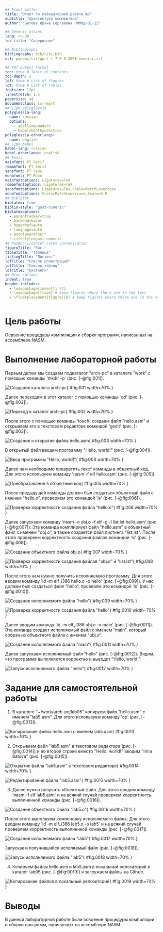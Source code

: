 ```yaml
---
## Front matter
title: "Отчёт по лабораторной работе №5"
subtitle: "Архитектура компьютера"
author: "Батова Ирина Сергеевна НММбд-01-22"

## Generic otions
lang: ru-RU
toc-title: "Содержание"

## Bibliography
bibliography: bib/cite.bib
csl: pandoc/csl/gost-r-7-0-5-2008-numeric.csl

## Pdf output format
toc: true # Table of contents
toc-depth: 2
lof: true # List of figures
lot: true # List of tables
fontsize: 12pt
linestretch: 1.5
papersize: a4
documentclass: scrreprt
## I18n polyglossia
polyglossia-lang:
  name: russian
  options:
	- spelling=modern
	- babelshorthands=true
polyglossia-otherlangs:
  name: english
## I18n babel
babel-lang: russian
babel-otherlangs: english
## Fonts
mainfont: PT Serif
romanfont: PT Serif
sansfont: PT Sans
monofont: PT Mono
mainfontoptions: Ligatures=TeX
romanfontoptions: Ligatures=TeX
sansfontoptions: Ligatures=TeX,Scale=MatchLowercase
monofontoptions: Scale=MatchLowercase,Scale=0.9
## Biblatex
biblatex: true
biblio-style: "gost-numeric"
biblatexoptions:
  - parentracker=true
  - backend=biber
  - hyperref=auto
  - language=auto
  - autolang=other*
  - citestyle=gost-numeric
## Pandoc-crossref LaTeX customization
figureTitle: "Рис."
tableTitle: "Таблица"
listingTitle: "Листинг"
lofTitle: "Список иллюстраций"
lotTitle: "Список таблиц"
lolTitle: "Листинги"
## Misc options
indent: true
header-includes:
  - \usepackage{indentfirst}
  - \usepackage{float} # keep figures where there are in the text
  - \floatplacement{figure}{H} # keep figures where there are in the text
---
```


# Цель работы

Освоение процедуры компиляции и сборки программ, написанных на ассемблере NASM.

# Выполнение лабораторной работы

Первым делом мы создаем подкаталог "arch-pc" в каталоге "work" с помощью команды 'mkdir -p' (рис. [-@fig:001]).

![Создание каталога arch-pc](image/рисунок1.png){ #fig:001 width=70% }

Далее переходим в этот каталог с помощью команды 'cd' (рис. [-@fig:002]).

![Переход в каталог arch-pc](image/рисунок2.png){ #fig:002 width=70% }

После этого с помощью команды 'touch' создаем файл "hello.asm" и открываем его в текстовом редакторе командой 'gedit' (рис. [-@fig:003]).

![Создание и открытие файла hello.asm](image/рисунок3.png){ #fig:003 width=70% }

В открытый файл вводим программу "Hello, world!" (рис. [-@fig:004]).

![Ввод программы "Hello, world!"](image/рисунок4.png){ #fig:004 width=70% }

Далее нам необходимо превратить текст команды в объектный код. Для этого используем команду 'nasm -f elf hello.asm' (рис. [-@fig:005]).

![Преобразование в объектный код](image/рисунок5.png){ #fig:005 width=70% }

После предыдущей команды должен был создаться объектный файл с именем "hello.o", проверяем это командой 'ls' (рис. [-@fig:006]).

![Проверка корректности создания файла "hello.o"](image/рисунок6.png){ #fig:006 width=70% }

Далее запускаем команду 'nasm -o obj.o -f elf -g -l list.lst hello.asm' (рис. [-@fig:007]). Эта команда комплириует файл "hello.asm" в объектный файл с именем "obj.o", а также создается файл листинга "list.lst". После этого проверяем корректность создания файлов командой 'ls' (рис. [-@fig:008]).

![Создание объектного файла obj.o](image/рисунок7.png){ #fig:007 width=70% }

![Проверка корректности создания файлов "obj.o" и "list.lst"](image/рисунок8.png){ #fig:008 width=70% }

После этого нам нужно получить исполняемую программу. Для этого вводим команду 'ld -m elf_i386 hello.o -o hello' (рис. [-@fig:009]). У нас должен был создаться файл "hello", проверям это командой 'ls' (рис. [-@fig:0010]).

![Создание исполняемого файла "hello"](image/рисунок9.png){ #fig:009 width=70% }

![Проверка корректности создания файла "hello"](image/рисунок10.png){ #fig:0010 width=70% }

Далее вводим команду 'ld -m elf_i386 obj.o -o main' (рис. [-@fig:0011]). Эта команда создает исполняемый файл с именем "main", который собран из объектного файла с именем "obj.o".

![Создание исполняемого файла "main"](image/рисунок11.png){ #fig:0011 width=70% }

Далее запускаем исполняемый файл "hello" (рис. [-@fig:0012]). Видим, что программа выполняется корректно и выводит "Hello, world!".

![Запуск исполняемого файла "hello"](image/рисунок12.png){ #fig:0012 width=70% }

# Задание для самостоятельной работы

1. В каталоге "~/work/arch-pc/lab05" копируем файл "hello.asm" с именем "lab5.asm". Для этого используем команду 'cp' (рис. [-@fig:0013]).

![Копирование файла hello.asm с именем lab5.asm](image/рисунок13.png){ #fig:0013 width=70% }

2. Открываем файл "lab5.asm" в текстовом редакторе (рис. [-@fig:0014]) и во второй строке вместо "Hello, world!" вводим "Irina Batova" (рис. [-@fig:0015]).

![Открытие файла "lab5.asm" в текстовом редакторе](image/рисунок14.png){ #fig:0014 width=70% }

![Редактирование файла "lab5.asm"](image/рисунок15.png){ #fig:0015 width=70% }

3. Далее нужно получить объектный файл. Для этого вводим команду 'nasm -f elf lab5.asm' и на всякий случай проверяем корректность выполненной команды (рис. [-@fig:0016]). 

![Создание объектного файла "lab5.o"](image/рисунок16.png){ #fig:0016 width=70% }

После этого выполняем компоновку исполняемого файла. Для этого вводим команду 'ld -m elf_i386 lab5.o -o lab5' и на всякий случай проверяем корректность выполненной команды (рис. [-@fig:0017]). 

![Создание исполняемого файла "lab5"](image/рисунок17.png){ #fig:0017 width=70% }

Запускаем получившийся исполяемый файл (рис. [-@fig:0018]). 

![Запуск исполняемого файла "lab5"](image/рисунок18.png){ #fig:0018 width=70% }

4. Копируем  файлы hello.asm и lab5.asm в локальный репозиторий в каталог lab05 (рис. [-@fig:0019]) и загружаем файлы на Github.

![Копирование файлов в локальный репозиторий](image/рисунок19.png){ #fig:0019 width=70% }

# Выводы

В данной лабораторной работе были освоение процедуры компиляции и сборки программ, написанных на ассемблере NASM.


